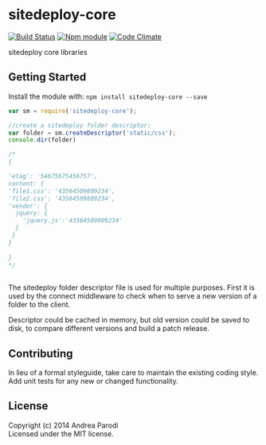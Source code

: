 # sitedeploy-core
[![Build Status](https://secure.travis-ci.org/sitedeploy/core.png?branch=master)](http://travis-ci.org/sitedeploy/core)  [![Npm module](https://badge.fury.io/js/core.png)](https://npmjs.org/package/core) [![Code Climate](https://codeclimate.com/github/sitedeploy/core.png)](https://codeclimate.com/github/sitedeploy/core)

sitedeploy core libraries

## Getting Started
Install the module with: `npm install sitedeploy-core --save`

```javascript
var sm = require('sitedeploy-core');

//create a sitedeploy folder descriptor:
var folder = sm.createDescriptor('static/css'); 
console.dir(folder)

/*
{

'etag': '54675675456757',
content: {
'file1.css': '43564509809234',
'file2.css': '43564509809234',
'vendor': {
  jquery: {
    'jquery.js':'43564509809234'
  }
 }
}
  
}
*/
 
```

The sitedeploy folder descriptor file is used for multiple purposes. First 
it is used by the connect middleware to check when to serve a new version 
of a folder to the client.

Descriptor could be cached in memory, but old version could be saved 
to disk, to compare different versions and build a patch release.


## Contributing
In lieu of a formal styleguide, take care to maintain the existing coding style.
Add unit tests for any new or changed functionality.


## License
Copyright (c) 2014 Andrea Parodi  
Licensed under the MIT license.
